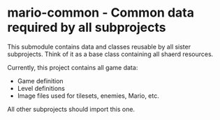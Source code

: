 # mario-common - Common data required by all subprojects
This submodule contains data and classes reusable by all sister
subprojects. Think of it as a base class containing all shaerd
resources.

Currently, this project contains all game data:

* Game definition
* Level definitions
* Image files used for tilesets, enemies, Mario, etc.

All other subprojects should import this one.
